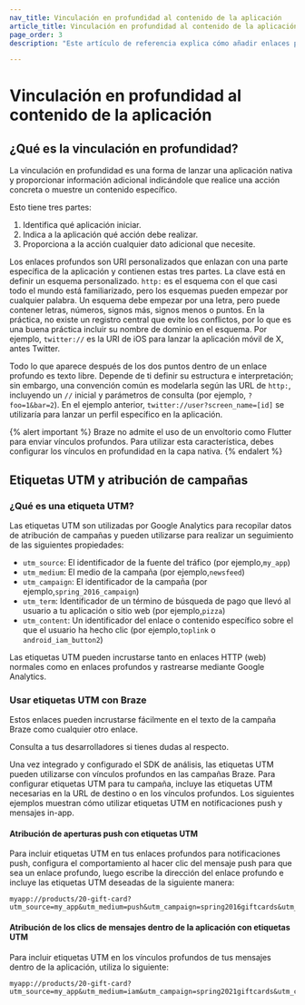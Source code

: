 ```yaml
---
nav_title: Vinculación en profundidad al contenido de la aplicación
article_title: Vinculación en profundidad al contenido de la aplicación
page_order: 3
description: "Este artículo de referencia explica cómo añadir enlaces profundos al contenido de los mensajes integrados en la aplicación."

---
```


# Vinculación en profundidad al contenido de la aplicación

## ¿Qué es la vinculación en profundidad?

La vinculación en profundidad es una forma de lanzar una aplicación nativa y proporcionar información adicional indicándole que realice una acción concreta o muestre un contenido específico.

Esto tiene tres partes:

1. Identifica qué aplicación iniciar.
2. Indica a la aplicación qué acción debe realizar.
3. Proporciona a la acción cualquier dato adicional que necesite.

Los enlaces profundos son URI personalizados que enlazan con una parte específica de la aplicación y contienen estas tres partes. La clave está en definir un esquema personalizado. `http:` es el esquema con el que casi todo el mundo está familiarizado, pero los esquemas pueden empezar por cualquier palabra. Un esquema debe empezar por una letra, pero puede contener letras, números, signos más, signos menos o puntos. En la práctica, no existe un registro central que evite los conflictos, por lo que es una buena práctica incluir su nombre de dominio en el esquema. Por ejemplo, `twitter://` es la URI de iOS para lanzar la aplicación móvil de X, antes Twitter.

Todo lo que aparece después de los dos puntos dentro de un enlace profundo es texto libre. Depende de ti definir su estructura e interpretación; sin embargo, una convención común es modelarla según las URL de `http:`, incluyendo un `//` inicial y parámetros de consulta (por ejemplo, `?foo=1&bar=2`). En el ejemplo anterior, `twitter://user?screen_name=[id]` se utilizaría para lanzar un perfil específico en la aplicación.

{% alert important %}
Braze no admite el uso de un envoltorio como Flutter para enviar vínculos profundos. Para utilizar esta característica, debes configurar los vínculos en profundidad en la capa nativa.
{% endalert %}

## Etiquetas UTM y atribución de campañas

### ¿Qué es una etiqueta UTM?

 Las etiquetas UTM son utilizadas por Google Analytics para recopilar datos de atribución de campañas y pueden utilizarse para realizar un seguimiento de las siguientes propiedades:

- `utm_source`: El identificador de la fuente del tráfico (por ejemplo,`my_app`)
- `utm_medium`: El medio de la campaña (por ejemplo,`newsfeed`)
- `utm_campaign`: El identificador de la campaña (por ejemplo,`spring_2016_campaign`)
- `utm_term`: Identificador de un término de búsqueda de pago que llevó al usuario a tu aplicación o sitio web (por ejemplo,`pizza`)
- `utm_content`: Un identificador del enlace o contenido específico sobre el que el usuario ha hecho clic (por ejemplo,`toplink` o `android_iam_button2`)

Las etiquetas UTM pueden incrustarse tanto en enlaces HTTP (web) normales como en enlaces profundos y rastrearse mediante Google Analytics.

### Usar etiquetas UTM con Braze

 Estos enlaces pueden incrustarse fácilmente en el texto de la campaña Braze como cualquier otro enlace.

 Consulta a tus desarrolladores si tienes dudas al respecto.

Una vez integrado y configurado el SDK de análisis, las etiquetas UTM pueden utilizarse con vínculos profundos en las campañas Braze. Para configurar etiquetas UTM para tu campaña, incluye las etiquetas UTM necesarias en la URL de destino o en los vínculos profundos. Los siguientes ejemplos muestran cómo utilizar etiquetas UTM en notificaciones push y mensajes in-app.

#### Atribución de aperturas push con etiquetas UTM

Para incluir etiquetas UTM en tus enlaces profundos para notificaciones push, configura el comportamiento al hacer clic del mensaje push para que sea un enlace profundo, luego escribe la dirección del enlace profundo e incluye las etiquetas UTM deseadas de la siguiente manera:

```
myapp://products/20-gift-card?utm_source=my_app&utm_medium=push&utm_campaign=spring2016giftcards&utm_content=ios_deeplink
```



#### Atribución de los clics de mensajes dentro de la aplicación con etiquetas UTM

Para incluir etiquetas UTM en los vínculos profundos de tus mensajes dentro de la aplicación, utiliza lo siguiente:

```
myapp://products/20-gift-card?utm_source=my_app&utm_medium=iam&utm_campaign=spring2021giftcards&utm_content=web_link
```



